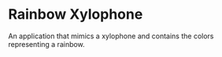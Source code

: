 # Rainbow Xylophone
An application that mimics a xylophone and contains the colors representing a rainbow.
